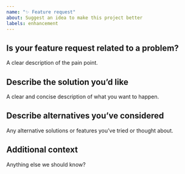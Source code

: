 ```yaml
---
name: "✨ Feature request"
about: Suggest an idea to make this project better
labels: enhancement
---
```


## Is your feature request related to a problem?
A clear description of the pain point.

## Describe the solution you’d like
A clear and concise description of what you want to happen.

## Describe alternatives you’ve considered
Any alternative solutions or features you’ve tried or thought about.

## Additional context
Anything else we should know?
